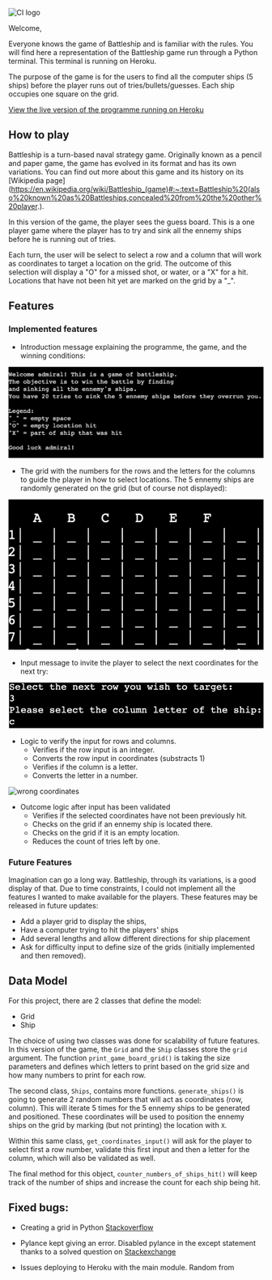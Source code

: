 ![CI logo](https://codeinstitute.s3.amazonaws.com/fullstack/ci_logo_small.png)

Welcome,

Everyone knows the game of Battleship and is familiar with the rules. You will find here a representation of the Battleship game run through a Python terminal. This terminal is running on Heroku.

The purpose of the game is for the users to find all the computer ships (5 ships) before the player runs out of tries/bullets/guesses. Each ship occupies one square on the grid.

[View the live version of the programme running on Heroku](https://project3-battleship-project.herokuapp.com/)

## How to play
Battleship is a turn-based naval strategy game. Originally known as a pencil and paper game, the game has evolved in its format and has its own variations. You can find out more about this game and its history on its [Wikipedia page](https://en.wikipedia.org/wiki/Battleship_(game)#:~:text=Battleship%20(also%20known%20as%20Battleships,concealed%20from%20the%20other%20player.).

In this version of the game, the player sees the guess board. This is a one player game where the player has to try and sink all the ennemy ships before he is running out of tries. 

Each turn, the user will be select to select a row and a column that will work as coordinates to target a location on the grid. The outcome of this selection will display a "O" for a missed shot, or water, or a "X" for a hit. Locations that have not been hit yet are marked on the grid by a "_".

## Features

### Implemented features

- Introduction message explaining the programme, the game, and the winning conditions:

![intro message](assets/images/screenshot-intro-message.png)

- The grid with the numbers for the rows and the letters for the columns to guide the player in how to select locations. The 5 ennemy ships are randomly generated on the grid (but of course not displayed):

![opening grid](assets/images/screenshot-opening-grid.png)

- Input message to invite the player to select the next coordinates for the next try:

![input coordinates](assets/images/screenshot-input-row-and-column.png)

- Logic to verify the input for rows and columns.
    - Verifies if the row input is an integer.
    - Converts the row input in coordinates (substracts 1)
    - Verifies if the column is a letter.
    - Converts the letter in a number.

![wrong coordinates]()

- Outcome logic after input has been validated
    - Verifies if the selected coordinates have not been previously hit.
    - Checks on the grid if an ennemy ship is located there.
    - Checks on the grid if it is an empty location. 
    - Reduces the count of tries left by one.

### Future Features

Imagination can go a long way. Battleship, through its variations, is a good display of that. Due to time constraints, I could not implement all the features I wanted to make available for the players. These features may be released in future updates:

- Add a player grid to display the ships,
- Have a computer trying to hit the players' ships
- Add several lengths and allow different directions for ship placement
- Ask for difficulty input to define size of the grids (initially implemented and then removed).

## Data Model

For this project, there are 2 classes that define the model:
- Grid
- Ship

The choice of using two classes was done for scalability of future features. In this version of the game, the `Grid` and the `Ship` classes store the `grid` argument. The function `print_game_board_grid()` is taking the size parameters and defines which letters to print based on the grid size and how many numbers to print for each row.

The second class, `Ships`, contains more functions. `generate_ships()` is going to generate 2 random numbers that will act as coordinates (row, column). This will iterate 5 times for the 5 ennemy ships to be generated and positioned. These coordinates will be used to position the ennemy ships on the grid by marking (but not printing) the location with `X`.

Within this same class, `get_coordinates_input()` will ask for the player to select first a row number, validate this first input and then a letter for the column, which will also be validated as well. 

The final method for this object, `counter_numbers_of_ships_hit()` will keep track of the number of ships and increase the count for each ship being hit. 


## Fixed bugs:

* Creating a grid in Python [Stackoverflow](https://stackoverflow.com/questions/40566675/how-to-make-a-board-in-python)

* Pylance kept giving an error. Disabled pylance in the except statement thanks to a solved question on [Stackexchange](https://stackoverflow.com/questions/53408630/catching-all-exceptions-without-pylint-error)

* Issues deploying to Heroku with the main module. Random from 